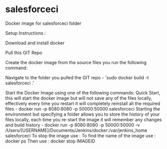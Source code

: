 # salesforceci
Docker image for salesforceci folder


Setup Instructions : 

Download and install docker 

Pull this GIT Repo

Create the docker image from the source files you run the following command:

Navigate to the folder you pulled the GIT repo - 'sudo docker build -t salesforceci .'

Start the Docker Image using one of the following commands:
Quick Start, this will start the docker image but will not save any of the files locally, effectively every time you restart it will completely reinstall all the required files - docker run -p 8080:8080 -p 50000:50000  salesforceci
Starting the environment but specifying a folder allows you to store the history of your files locally, each time you re-start the image it will remember any changes and build history - docker run -p 8080:8080 -p 50000:50000 -v /Users/[USERNAME]/Documents/Jenkins/docker:/var/jenkins_home salesforceci
To stop the image use :
To find the name of the image use : docker ps
Then use : docker stop IMAGEID
